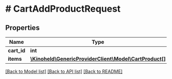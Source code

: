 # # CartAddProductRequest

## Properties

Name | Type | Description | Notes
------------ | ------------- | ------------- | -------------
**cart_id** | **int** | cart ID |
**items** | [**\Kinoheld\GenericProviderClient\Model\CartProduct[]**](CartProduct.md) | items | [optional]

[[Back to Model list]](../../README.md#models) [[Back to API list]](../../README.md#endpoints) [[Back to README]](../../README.md)
